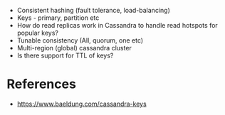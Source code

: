 * Consistent hashing (fault tolerance, load-balancing)
* Keys - primary, partition etc
* How do read replicas work in Cassandra to handle read hotspots for popular keys?
* Tunable consistency (All, quorum, one etc)
* Multi-region (global) cassandra cluster
* Is there support for TTL of keys?

# References
* https://www.baeldung.com/cassandra-keys